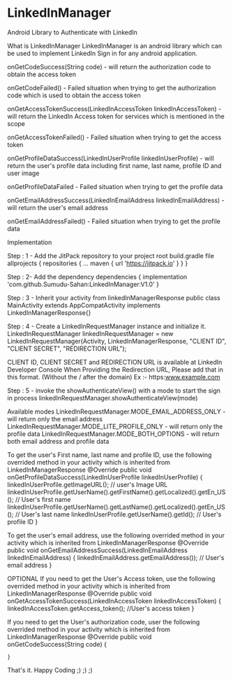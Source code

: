 # LinkedInManager
Android Library to Authenticate with LinkedIn

What is LinkedInManager
LinkedInManager is an android library which can be used to implement LinkedIn Sign in for any android application.


onGetCodeSuccess(String code) - will return the authorization code to obtain the access token

onGetCodeFailed() - Failed situation when trying to get the authorization code which is used to obtain the access token

onGetAccessTokenSuccess(LinkedInAccessToken linkedInAccessToken) - will return the LinkedIn Access token for services which is mentioned in the scope
  
onGetAccessTokenFailed() - Failed situation when trying to get the access token

onGetProfileDataSuccess(LinkedInUserProfile linkedInUserProfile) - will return the user's profile data including first name, last name, profile ID and user image
  
onGetProfileDataFailed - Failed situation when trying to get the profile data

onGetEmailAddressSuccess(LinkedInEmailAddress linkedInEmailAddress) - will return the user's email address

onGetEmailAddressFailed() - Failed situation when trying to get the profile data

Implementation

Step : 1 - Add the JitPack repository to your project root build.gradle file
allprojects {
	repositories {
		...
		maven { url 'https://jitpack.io' }
	}
}

Step : 2- Add the dependency
dependencies {
        implementation 'com.github.Sumudu-Sahan:LinkedInManager:V1.0'
}

Step : 3 - Inherit your activity from linkedInManagerResponse
public class MainActivity extends AppCompatActivity implements LinkedInManagerResponse{}

Step : 4 - Create a LinkedInRequestManager instance and initialize it.
LinkedInRequestManager linkedInRequestManager = new LinkedInRequestManager(Activity, LinkedInManagerResponse, "CLIENT ID", "CLIENT SECRET", "REDIRECTION URL");

CLIENT ID, CLIENT SECRET and REDIRECTION URL is available at LinkedIn Developer Console
When Providing the Redirection URL, Please add that in this format. (Without the / after the domain)
Ex :- https:www.example.com

Step : 5 - invoke the showAuthenticateView() with a mode to start the sign in process
linkedInRequestManager.showAuthenticateView(mode)

Available modes
LinkedInRequestManager.MODE_EMAIL_ADDRESS_ONLY - will return only the email address
LinkedInRequestManager.MODE_LITE_PROFILE_ONLY - will return only the profile data
LinkedInRequestManager.MODE_BOTH_OPTIONS - will return both email address and profile data

To get the user's First name, last name and profile ID, use the following overrided method in your activity which is inherited from LinkedInManagerResponse
@Override
    public void onGetProfileDataSuccess(LinkedInUserProfile linkedInUserProfile) {
            linkedInUserProfile.getImageURL(); // user's Image URL
            linkedInUserProfile.getUserName().getFirstName().getLocalized().getEn_US(); // User's first name
            linkedInUserProfile.getUserName().getLastName().getLocalized().getEn_US(); // User's last name
            linkedInUserProfile.getUserName().getId(); // User's profile ID
    }
    
To get the user's email address, use the following overrided method in your activity which is inherited from LinkedInManagerResponse
@Override
    public void onGetEmailAddressSuccess(LinkedInEmailAddress linkedInEmailAddress) {
        linkedInEmailAddress.getEmailAddress()); // User's email address
    }
		
OPTIONAL 
If you need to get the User's Access token, use the following overrided method in your activity which is inherited from LinkedInManagerResponse
@Override
public void onGetAccessTokenSuccess(LinkedInAccessToken linkedInAccessToken) {
        linkedInAccessToken.getAccess_token(); //User's access token
}

If you need to get the User's authorization code, user the following overrided method in your activity which is inherited from LinkedInManagerResponse
@Override
    public void onGetCodeSuccess(String code) {

    }

That's it. 
Happy Coding ;) ;) ;)

